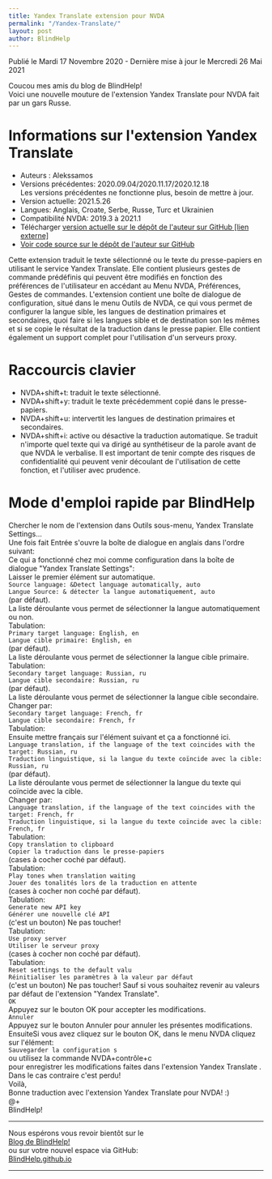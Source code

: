 ```yaml
---
title: Yandex Translate extension pour NVDA
permalink: "/Yandex-Translate/"
layout: post
author: BlindHelp
---
```


<footer>Publié le Mardi 17 Novembre 2020 - Dernière mise à jour le Mercredi 26 Mai 2021</footer>


Coucou mes amis du blog de BlindHelp!    
Voici une nouvelle mouture de l'extension Yandex Translate  pour NVDA fait  par un gars Russe.    

# Informations sur l'extension Yandex Translate #

* Auteurs : Alekssamos
* Versions précédentes: 2020.09.04/2020.11.17/2020.12.18    
Les versions précédentes ne fonctionne plus, besoin de mettre à jour.    
* Version actuelle: 2021.5.26
* Langues: Anglais, Croate, Serbe, Russe, Turc et Ukrainien
* Compatibilité NVDA: 2019.3 à 2021.1
* Télécharger [version actuelle sur le dépôt de l'auteur sur GitHub [lien externe]](https://nvda.es/files/get.php?file=yandextranslate)
* [Voir code source sur le dépôt de l'auteur sur GitHub](https://github.com/alekssamos/YandexTranslate)

Cette extension traduit le texte sélectionné ou le texte du presse-papiers en utilisant le service Yandex Translate. Elle contient plusieurs gestes de commande prédéfinis qui peuvent être modifiés en fonction des préférences de l'utilisateur en accédant au Menu  NVDA, Préférences, Gestes de commandes. L'extension contient une boîte de dialogue de configuration, situé dans le menu Outils de NVDA, ce qui vous permet de configurer la langue sible, les langues de destination primaires et secondaires, quoi faire si les langues sible et de destination son les mêmes et si se copie le résultat  de la traduction dans le presse papier. Elle contient également un support complet pour l'utilisation d'un serveurs proxy.    

# Raccourcis clavier #

* NVDA+shift+t: traduit le texte sélectionné.
* NVDA+shift+y: traduit le texte précédemment copié dans le presse-papiers.
* NVDA+shift+u: intervertit les langues de destination primaires et secondaires.
* NVDA+shift+i: active ou désactive la traduction automatique.  Se traduit n'importe quel texte qui va dirigé au synthétiseur de la parole avant de que NVDA le verbalise. Il est important de tenir compte des risques de confidentialité qui peuvent venir découlant de l'utilisation de cette fonction, et l'utiliser avec prudence.

# Mode d'emploi rapide par BlindHelp #

Chercher le nom de l'extension dans Outils sous-menu, Yandex Translate Settings...    
Une fois fait Entrée s'ouvre la boîte de dialogue en anglais dans l'ordre suivant:    
Ce qui a fonctionné chez moi comme configuration dans la boîte de dialogue "Yandex Translate Settings":    
Laisser le premier élément sur automatique.    
`Source language: &Detect language automatically, auto`    
`Langue Source: & détecter la langue automatiquement, auto`    
(par défaut).    
La liste déroulante vous permet de sélectionner la langue automatiquement ou non.    
Tabulation:    
`Primary target language: English, en`    
`Langue cible primaire: English, en`    
(par défaut).    
La liste déroulante vous permet de sélectionner la langue cible primaire.    
Tabulation:    
`Secondary target language: Russian, ru`    
`Langue cible secondaire: Russian, ru`    
(par défaut).    
La liste déroulante vous permet de sélectionner la langue cible secondaire.    
Changer par:    
`Secondary target language: French, fr`    
`Langue cible secondaire: French, fr`    
Tabulation:    
Ensuite mettre français sur l'élément suivant et ça a fonctionné ici.    
`Language translation, if the language of the text coincides with the target: Russian, ru`    
`Traduction linguistique, si la langue du texte coïncide avec la cible: Russian, ru`    
(par défaut).    
La liste déroulante vous permet de sélectionner la langue du texte qui coïncide avec la cible.    
Changer par:    
`Language translation, if the language of the text coincides with the target: French, fr`    
`Traduction linguistique, si la langue du texte coïncide avec la cible: French, fr`    
Tabulation:    
`Copy translation to clipboard`    
`Copier la traduction dans le presse-papiers`    
(cases à cocher coché par défaut).    
Tabulation:    
`Play tones when translation waiting`    
`Jouer des tonalités lors de la traduction en attente`    
(cases à cocher non coché par défaut).    
Tabulation:    
`Generate new API key`    
`Générer une nouvelle clé API`    
(c'est un bouton) Ne pas toucher!    
Tabulation:    
`Use proxy server`    
`Utiliser le serveur proxy`    
(cases à cocher non coché par défaut).    
Tabulation:    
`Reset settings to the default valu`    
`Réinitialiser les paramètres à la valeur par défaut`    
(c'est un bouton) Ne pas toucher! Sauf si vous souhaitez revenir au valeurs par défaut de l'extension "Yandex Translate".    
`OK`    
Appuyez sur le bouton OK pour accepter les modifications.    
`Annuler`    
Appuyez sur le bouton Annuler pour  annuler  les présentes modifications.    
EnsuiteSi vous avez cliquez sur le bouton OK, dans le menu NVDA cliquez sur l'élément:    
`Sauvegarder la configuration s`    
ou utilisez la commande NVDA+contrôle+c    
pour enregistrer les modifications faites dans l'extension Yandex Translate .    
Dans le cas contraire c'est perdu!    
Voilà,    
Bonne traduction avec  l'extension Yandex Translate pour NVDA! :)    
@+    
BlindHelp!    

---

Nous espérons vous revoir bientôt sur le      
[Blog de BlindHelp!](http://blindhelp.blogspot.fr/)                    
ou sur  votre nouvel espace via GitHub:                     
[BlindHelp.github.io](https://blindhelp.github.io)                    

---